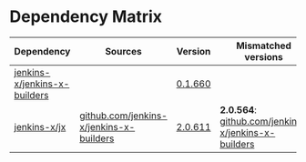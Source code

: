 # Dependency Matrix

Dependency | Sources | Version | Mismatched versions
---------- | ------- | ------- | -------------------
[jenkins-x/jenkins-x-builders](https://github.com/jenkins-x/jenkins-x-builders.git) |  | [0.1.660]() | 
[jenkins-x/jx](https://github.com/jenkins-x/jx.git) | [github.com/jenkins-x/jenkins-x-builders](https://github.com/jenkins-x/jenkins-x-builders) | [2.0.611](https://github.com/jenkins-x/jx/releases/tag/v2.0.611) | **2.0.564**: [github.com/jenkins-x/jenkins-x-builders](https://github.com/jenkins-x/jenkins-x-builders)
